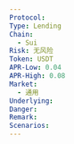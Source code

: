```yaml
---
Protocol: 
Type: Lending
Chain:
  - Sui
Risk: 无风险
Token: USDT
APR-Low: 0.04
APR-High: 0.08
Market:
  - 通用
Underlying: 
Danger: 
Remark: 
Scenarios: 
---
```

